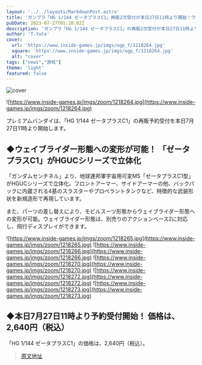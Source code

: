 ```yaml
---
layout: '../../layouts/MarkdownPost.astro'
title: 'ガンプラ「HG 1/144 ゼータプラスC1」再販2次受付が本日27日11時より開始！ウェイブライダー形態へも変形可能'
pubDate: 2023-07-27T01:10:02Z
description: 'ガンプラ「HG 1/144 ゼータプラスC1」の再販2次受付が本日27日11時より開始されます。このガンプラはウェイブライダー形態へも変形可能です。'
author: 'T.Yuta'
cover:
  url: 'https://www.inside-games.jp/imgs/ogp_f/1218264.jpg'
  square: 'https://www.inside-games.jp/imgs/ogp_f/1218264.jpg'
  alt: "cover"
tags: ["news","游戏"]
theme: 'light'
featured: false
---
```


![cover](https://www.inside-games.jp/imgs/ogp_f/1218264.jpg)

![https://www.inside-games.jp/imgs/zoom/1218264.jpg](https://www.inside-games.jp/imgs/zoom/1218264.jpg)

プレミアムバンダイは、「HG 1/144 ゼータプラスC1」の再販予約受付を本日7月27日11時より開始します。

## ◆ウェイブライダー形態への変形が可能！ 「ゼータプラスC1」がHGUCシリーズで立体化

「ガンダムセンチネル」より、地球連邦軍宇宙用可変MS「ゼータプラスC1型」がHGUCシリーズで立体化。フロントアーマー、サイドアーマーの他、バックパックに内蔵される4基のスラスターやプロペラントタンクなど、特徴的な武装形状を新規造形で再現しています。

また、パーツの差し替えにより、モビルスーツ形態からウェイブライダー形態への変形が可能。ウェイブライダー形態は、別売りのアクションベース2に対応し、飛行ディスプレイができます。

![https://www.inside-games.jp/imgs/zoom/1218265.jpg](https://www.inside-games.jp/imgs/zoom/1218265.jpg)
![https://www.inside-games.jp/imgs/zoom/1218266.jpg](https://www.inside-games.jp/imgs/zoom/1218266.jpg)
![https://www.inside-games.jp/imgs/zoom/1218270.jpg](https://www.inside-games.jp/imgs/zoom/1218270.jpg)
![https://www.inside-games.jp/imgs/zoom/1218272.jpg](https://www.inside-games.jp/imgs/zoom/1218272.jpg)
![https://www.inside-games.jp/imgs/zoom/1218273.jpg](https://www.inside-games.jp/imgs/zoom/1218273.jpg)

## ◆本日7月27日11時より予約受付開始！ 価格は、2,640円（税込）

「HG 1/144 ゼータプラスC1」の価格は、2,640円（税込）。

>[原文地址](https://www.inside-games.jp/article/2023/07/27/147431.html)  